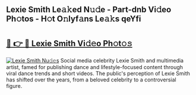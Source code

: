 ## Lexie Smith Le𝚊𝚔ed N𝚞𝚍e - Part-dnb Vi𝚍eo Ph𝚘tos - H𝚘t O𝚗lyf𝚊ns Le𝚊𝚔s qeYfi

# <h2><a href="http://hf7ho3.feru.top/?c=Lexie+Smith">🔗 👉 🔴 Lexie Smith Vi𝚍𝚎o Ph𝚘t𝚘𝚜</a></h2>

[![Lexie Smith Nu𝚍𝚎s](https://i.imgur.com/0TWrTi3.gif)](http://hf7ho3.feru.top/?c=Lexie+Smith)
Social media celebrity Lexie Smith and multimedia artist, famed for publishing dance and lifestyle-focused content through viral dance trends and short videos. The public's perception of Lexie Smith has shifted over the years, from a beloved celebrity to a controversial figure. 

